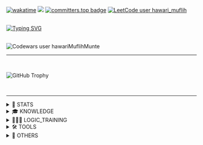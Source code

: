 [![wakatime](https://wakatime.com/badge/user/9080e4a2-4bfc-4500-b7b1-082b2c6c5a6b.svg)](https://wakatime.com/@9080e4a2-4bfc-4500-b7b1-082b2c6c5a6b) ![](https://komarev.com/ghpvc/?username=hawariMuflihMunte&style=flat&color=blueviolet) [![committers.top badge](https://user-badge.committers.top/indonesia/hawariMuflihMunte.svg)](https://user-badge.committers.top/indonesia/hawariMuflihMunte)
[![LeetCode user hawari_muflih](https://img.shields.io/badge/dynamic/json?style=flat&labelColor=black&color=%23ffa116&label=Solved&query=solved&url=https%3A%2F%2Fbadge.xyli.tech/%2Fapi%2Fusers%2Fhawari_muflih&logo=leetcode&logoColor=yellow)](https://leetcode.com/hawari_muflih/)

<br>

<a href="https://git.io/typing-svg">
 <img src="https://readme-typing-svg.herokuapp.com?font=Fira+Code&weight=500&size=24&duration=450&pause=900&color=8A01F7&background=FFFFFF00&center=true&random=true&width=500&lines=0%3A);X-(;%3E_%3C*;-o%2C%2Co%2C%2Co';(%5E%5E)%2F%2F;(B-I%3D;%3C+%7C-);%7C-I;%3E%3E---%3E%3E;i+%3C%3D+n+%3C+j;(%EF%BC%9B%E4%B8%80_%E4%B8%80);%E2%8A%82(%EF%BF%A3(%E5%B7%A5)%EF%BF%A3)%E2%8A%83;(%23_%23);%3E%2F%2F%3C;%40_%40;%5B%3D%E2%82%80%3D%3D%E2%82%80%5D;(%3D%E2%97%91%E1%86%BA%E2%97%90%3D);%EF%BC%BC(%EF%BC%BEO%EF%BC%BE)%EF%BC%8F;%E2%9C%BA%E2%97%9F(%E2%80%A2%E2%80%BF%E2%80%A2)%E2%97%9E%E2%9C%BA;%E2%95%B9%EF%B9%8F%E2%95%B9;%3D%3F;B);(%2F)o%2C%2Co(%2F);T%5ET;%5C(%5Eo%5C)+(%2Fo%5E)%2F;(%E2%96%80%CC%BF%C4%B9%CC%AF%E2%96%80%CC%BF+%CC%BF);(%2B_%2B);%5E(%23%EF%BD%80%E2%88%80%C2%B4)_%CE%A8;%2F%2F_%5E;%E3%83%BD(%E2%98%85%CF%89%E2%98%85)%E3%83%8E;(%E0%B8%87+%E2%80%A2%CC%80%E3%82%9D%E2%80%A2%CC%81)%E0%B8%87;%E1%95%A6(%C3%B2_%C3%B3%CB%87)%E1%95%A4;%EF%B8%BB%E2%94%B3%E3%83%86%3D%E4%B8%80;BD;%5B%E2%80%A2.%E2%80%A2%E0%B8%B4%5D;(%E2%99%A5_%E2%99%A5);8(%3E_%3C)8;%7C(%EF%BF%A33%EF%BF%A3)%7C;%C2%A4%5C(+%60%E2%8C%82%C2%B4+)%2F%C2%A4;%5Eo%5E;(%E2%95%AF%CB%98+-%CB%98+)%E2%95%AF;%60%3Do%3D%5Eo%3E;%5B%3A%7C%5D;%E2%97%94%CC%AF%E2%97%94;Y_Y;%E1%B6%98+%E1%B5%92%E1%B4%A5%E1%B5%92%E1%B6%85;(+%C2%B4-%CF%89%EF%BD%A5)%EF%B8%BB%E2%94%BB%E2%94%B3%E2%95%90%E2%95%90%E2%94%81%E4%B8%80;%E2%94%AC%E2%94%B4%E2%94%AC%E2%94%B4%E2%94%A4(%EF%BD%A5_%E2%94%9C%E2%94%AC%E2%94%B4%E2%94%AC%E2%94%B4;o()xxx%5B%7B%3A%3A%3A%3A%3A%3A%3A%3A%3A%3A%3E;(%C2%B4%3E_%E2%97%8F)%E3%83%A1(%E2%97%8F_%3C%EF%BD%80);(%5E%E2%80%BF%E2%97%95)" alt="Typing SVG" />
</a>

<br>
<br>

![Codewars user hawariMuflihMunte](https://www.codewars.com/users/hawariMuflihMunte/badges/large)

---

<br>

![GitHub Trophy](https://github-profile-trophy.vercel.app/?username=hawariMuflihMunte&row=2&column=3&theme=tokyonight&margin-w=30&margin-h=24&no-frame=true)

<br>

---

<details>
 <summary>📓 STATS</summary>

 <br>
 
 [![Hawari's GitHub stats](https://github-readme-stats.vercel.app/api?username=hawariMuflihMunte&theme=tokyonight&count_private=true&include_all_commits=true&show_icons=true&border_radius=0&hide_border=true)]()

 [![GitHub Streak](https://streak-stats.demolab.com?user=hawariMuflihMunte&theme=tokyonight&hide_border=true&border_radius=0.25&date_format=j%20M%5B%20Y%5D)](https://git.io/streak-stats)

 [![Top Langs](https://github-readme-stats.vercel.app/api/top-langs/?username=hawariMuflihMunte&layout=compact&theme=tokyonight&border_radius=0&hide_border=true&hide_progress=true&langs_count=25)]()

 <details>
  <summary>➕ DETAILS</summary>

  <br>

  [![Hawari's wakatime stats](https://github-readme-stats.vercel.app/api/wakatime?username=hawariMuflihMunte&theme=tokyonight&include_all_commits=true&border_radius=0&hide_border=true)](https://github.com/anuraghazra/github-readme-stats)

 </details>

</details>

<details>
 <summary>🎓 KNOWLEDGE</summary>

 <ul>
  <li>
   <a href="https://laravel-docs.readthedocs.io/en/latest/">laravel-docs</a>
  </li>
  <li>
   <a href="https://developer.android.com/courses/android-basics-compose/course">Android Basics with Compose</a>
  </li>
  <li>
   <a href="https://developer.android.com/courses/jetpack-compose/course">Jetpack Compose for Android Developers</a>
  </li>
  <li>
   <a href="https://developer.android.com/jetpack/compose/modifiers">Compose Modifiers</a>
  </li>
  <li>
   <a href="https://cs.android.com/">Android Code Search</a>
  </li>
  <li>
   <a href="https://hyperskill.org/">Hyperskill</a>
  </li>
  <li>
   <a href="https://exercism.org/">Exercism</a>
  </li>
  <li>
   <a href="https://www.sololearn.com/profile/17819278">Sololearn</a>
  </li>
  <li>
   <a href="https://www.openvim.com/tutorial.html">Interactive Vim Tutorial</a>
  </li>
  <li>
   <a href="https://learnvim.irian.to/">Learn Vim the Smart Way</a>
  </li>
  <li>
   <a href="https://semver.org/">Semantic Versioning 2.0.0</a>
  </li>
  <li>
   <a href="https://www.conventionalcommits.org/en/v1.0.0/">Conventional Commits</a>
  </li>
  <li>
   <a href="https://webreference.com/">Web Reference</a>
  </li>
  <li>
   <a href="https://www.keybr.com/">Typing Practice</a>
  </li>
  <li>
   <a href="https://developer.mozilla.org/en-US/docs/Glossary">MDN Web Docs Glossary</a>
  </li>
  </li>
  <li>
   <a href="https://www.suitefiles.com/folder-structures-guide/">Folder Structures Guide</a>
  </li>
 </ul>
</details>

<details>
 <summary>👨🏼‍💻 LOGIC_TRAINING</summary>

 <ul>
  <li>
   <a href="https://www.codingame.com/">CodinGame</a>
  </li>
  <li>
   <a href="https://tlx.toki.id/profiles/hawari_muflih">TLX</a>
  </li>
  <li>
   <a href="https://www.codewars.com/users/hawariMuflihMunte">Codewars</a>
  </li>
  <li>
   <a href="https://codeforces.com/profile/hawari_muflih">Codeforces</a>
  </li>
  <li>
   <a href="https://leetcode.com/hawari_muflih/">Leetcode</a>
  </li>
  </li>
  <li>
   <a href="https://leetcode.com/hawari_muflih/">Hackerrank</a>
  </li>
  <li>
   <a href="https://www.spoj.com/">Sphere Online Judge</a>
  </li>
 </ul>
</details>

<details>
 <summary>🛠 TOOLS</summary>

 <ul>
  <li>
   <a href="https://mockapi.io/">mockapi.io</a>
  </li>
  <li>
   <a href="https://m3.material.io/theme-builder">Material3 Theme Builder</a>
  </li>
  <li>
   <a href="https://dbdiagram.io/">dbdiagram.io</a>
  </li>
  <li>
   <a href="https://app-manifest.firebaseapp.com/">Web App Manifest Generator</a>
  </li>
  <li>
   <a href="https://github.com/marwin1991/profile-technology-icons">Profile Technology Icons</a>
  </li>
  <li>
   <a href="https://www.speedtyper.dev/">SpeedTyper</a>
  </li>
  <li>
   <a href="https://bennettfeely.com/clippy/">Clippy - CSS clip-path maker</a>
  </li>
  <li>
   <a href="https://onlineminitools.com/github-repo-size-checker">Github repository size checker</a>
  </li>
  <li>
   <a href="https://wordcounter.net">WordCounter - Count Words & Correct Writing</a>
  </li>
  <li>
   <a href="https://onlineminitools.com/http-header-checker">HTTP Header Checker</a>
  <li>
   <a href="https://vim-adventures.com">Learn VIM while playing a game - VIM Adventures</a>
  </li>
  <li>
   <a href="https://www.vim-hero.com">VimHero</a>
  </li>
 </ul> 
</details>

<details>
 <summary>👀 OTHERS</summary>
  
  <br>

  <h4>▶ OTHERS</h4>
  
  <br>

  <details>
   <summary>🎮 GAMES</summary>

   <ul>
    <li>
     Brawl Stars: <a href="https://www.brawlfind.com/player/Q90G9L9V2">hawari_muflih#Q90G9L9V2</a> BrawlFind
    </li>
    <li>
     Brawl Stars: <a href="https://brawlify.com/stats/profile/Q90G9L9V2">hawari_muflih#Q90G9L9V2</a> Brawlify
    </li>
    <li>
     Chess.com: <a href="https://www.chess.com/member/hawari_muflih">hawari_muflih</a>
    </li>
   </ul>
   
  </details>
 
  <details>
   <summary>💝 ANIME</summary>

   <ul>
    <li>
     MyAnimeList: <a href="https://myanimelist.net/profile/Gotzee_Granee">Gotzee_Granee</a>
    </li>
   </ul>
  </details>
 
  <details>
   <summary>💗 WAIFU</summary>
  
   <h4>Senjougahara Hitagi</h4>
  
   <img src="https://3.bp.blogspot.com/-C0Vqff9M5kg/VrARw5HUSlI/AAAAAAAAXUE/tPpCuxIeneo/s1600/Omake%2BGif%2BAnime%2B-%2BKoyomimonogatari%2B-%2BEpisode%2B4%2B-%2BSenjougahara%2BYoga.gif" alt="A beautiful girl with purple hair doing yoga" loading="lazy" />
  
   <img src="https://github.com/hawariMuflihMunte/hawariMuflihMunte/assets/90821837/6c1cc0bf-2f80-427c-a8c9-bf3dedda355a" alt="My Waifu. Senjougahara Hitagi" width="500" />
   
  </details>

</details>

<br>

<!-- 
<details>
 <summary></summary>
</details> -->
